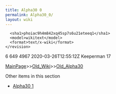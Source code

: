 ```yaml
---
title: Alpha30 0
permalink: Alpha30_0/
layout: wiki
---
```


      <sha1>phoiac9h4m842xq45sp7s6u21eteeq1</sha1>
      <model>wikitext</model>
      <format>text/x-wiki</format>
    </revision>
  </page>
  <page>
    <title>File:ActivateModScreen.png</title>
    <ns>6</ns>
    <id>649</id>
    <revision>
      <id>4967</id>
      <timestamp>2020-03-26T12:55:12Z</timestamp>
      <contributor>
        <username>Keeperman</username>
        <id>17</id>
      </contributor>
      

[MainPage](/keeperrl_wiki/ "wikilink")>>[Old_Wiki](/keeperrl_wiki/Old_Wiki "wikilink")>>[Old_Alpha30](/keeperrl_wiki/Old_Alpha30 "wikilink")

Other items in this section
-    [Alpha30 1](/keeperrl_wiki/Alpha30_1 "wikilink")
